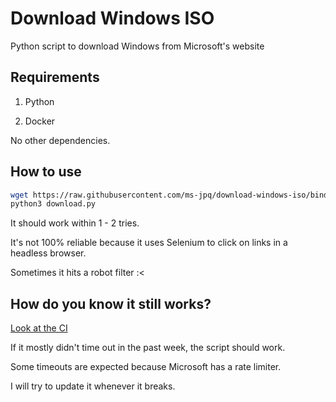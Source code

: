 # Download Windows ISO

Python script to download Windows from Microsoft's website

## Requirements

1. Python

2. Docker

No other dependencies.

## How to use

```sh
wget https://raw.githubusercontent.com/ms-jpq/download-windows-iso/bindows/download.py
python3 download.py
```

It should work within 1 - 2 tries.

It's not 100% reliable because it uses Selenium to click on links in a headless browser.

Sometimes it hits a robot filter :<

## How do you know it still works?

[Look at the CI](https://github.com/ms-jpq/download-windows-iso/actions)

If it mostly didn't time out in the past week, the script should work.

Some timeouts are expected because Microsoft has a rate limiter.

I will try to update it whenever it breaks.
